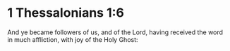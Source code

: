 # 1 Thessalonians 1:6

And ye became followers of us, and of the Lord, having received the word in much affliction, with joy of the Holy Ghost: